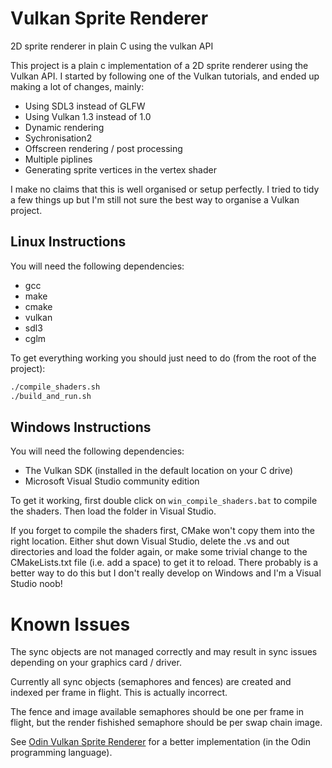 # Vulkan Sprite Renderer

2D sprite renderer in plain C using the vulkan API

This project is a plain c implementation of a 2D sprite renderer using the Vulkan API.  I started by following one of
the Vulkan tutorials, and ended up making a lot of changes, mainly:

- Using SDL3 instead of GLFW
- Using Vulkan 1.3 instead of 1.0
- Dynamic rendering
- Sychronisation2
- Offscreen rendering / post processing
- Multiple piplines
- Generating sprite vertices in the vertex shader

I make no claims that this is well organised or setup perfectly.  I tried to tidy a few things up but I'm still not
sure the best way to organise a Vulkan project.

## Linux Instructions

You will need the following dependencies:

- gcc
- make
- cmake
- vulkan
- sdl3
- cglm

To get everything working you should just need to do (from the root of the project):

```bash
./compile_shaders.sh
./build_and_run.sh
```

## Windows Instructions

You will need the following dependencies:

- The Vulkan SDK (installed in the default location on your C drive)
- Microsoft Visual Studio community edition

To get it working, first double click on `win_compile_shaders.bat` to compile the shaders.  Then load the folder in Visual Studio.

If you forget to compile the shaders first, CMake won't copy them into the right location.  Either shut down Visual Studio,
delete the .vs and out directories and load the folder again, or make some trivial change to the CMakeLists.txt file (i.e.
add a space) to get it to reload.  There probably is a better way to do this but I don't really develop on Windows and I'm a
Visual Studio noob!

# Known Issues

The sync objects are not managed correctly and may result in sync issues depending on your graphics card / driver.

Currently all sync objects (semaphores and fences) are created and indexed per frame in flight.  This is actually incorrect.

The fence and image available semaphores should be one per frame in flight, but the render fishished semaphore should be per swap chain image.

See [Odin Vulkan Sprite Renderer](https://github.com/stevelittlefish/odin_vulkan_sprite_renderer) for a better implementation (in the Odin programming language).
